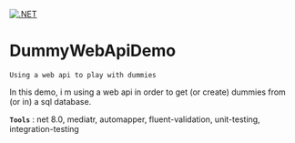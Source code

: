 [![.NET](https://github.com/aimenux/DummyWebApiDemo/actions/workflows/ci.yml/badge.svg?branch=main)](https://github.com/aimenux/DummyWebApiDemo/actions/workflows/ci.yml)

# DummyWebApiDemo
```
Using a web api to play with dummies
```

In this demo, i m using a web api in order to get (or create) dummies from (or in) a sql database.
>

**`Tools`** : net 8.0, mediatr, automapper, fluent-validation, unit-testing, integration-testing
